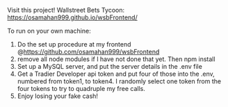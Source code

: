 

Visit this project! Wallstreet Bets Tycoon: https://osamahan999.github.io/wsbFrontend/

To run on your own machine:

1. Do the set up procedure at my frontend @https://github.com/osamahan999/wsbFrontend
2. remove all node modules if I have not done that yet. Then npm install
3. Set up a MySQL server, and put the server details in the .env file
4. Get a Tradier Developer api token and put four of those into the .env, numbered from token1, to token4. I randomly select one token from the four tokens
to try to quadruple my free calls.
5. Enjoy losing your fake cash!
